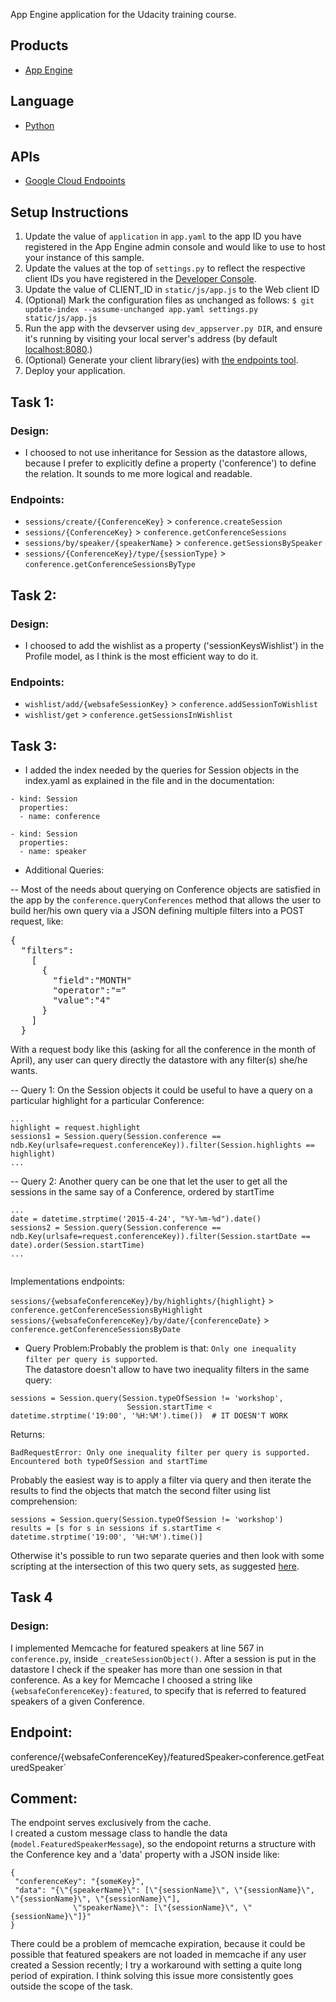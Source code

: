App Engine application for the Udacity training course.

## Products
- [App Engine][1]

## Language
- [Python][2]

## APIs
- [Google Cloud Endpoints][3]

## Setup Instructions
1. Update the value of `application` in `app.yaml` to the app ID you
   have registered in the App Engine admin console and would like to use to host
   your instance of this sample.
1. Update the values at the top of `settings.py` to
   reflect the respective client IDs you have registered in the
   [Developer Console][4].
1. Update the value of CLIENT_ID in `static/js/app.js` to the Web client ID
1. (Optional) Mark the configuration files as unchanged as follows:
   `$ git update-index --assume-unchanged app.yaml settings.py static/js/app.js`
1. Run the app with the devserver using `dev_appserver.py DIR`, and ensure it's running by visiting your local server's address (by default [localhost:8080][5].)
1. (Optional) Generate your client library(ies) with [the endpoints tool][6].
1. Deploy your application.


[1]: https://developers.google.com/appengine
[2]: http://python.org
[3]: https://developers.google.com/appengine/docs/python/endpoints/
[4]: https://console.developers.google.com/
[5]: https://localhost:8080/
[6]: https://developers.google.com/appengine/docs/python/endpoints/endpoints_tool



## Task 1:
### Design:
- I choosed to not use inheritance for Session as the datastore allows, because I prefer to explicitly define a property ('conference') to define the relation. It sounds to me more logical and readable.

### Endpoints:
- `sessions/create/{ConferenceKey}` > `conference.createSession`
- `sessions/{ConferenceKey}` > `conference.getConferenceSessions`
- `sessions/by/speaker/{speakerName}` > `conference.getSessionsBySpeaker`
- `sessions/{ConferenceKey}/type/{sessionType}` > `conference.getConferenceSessionsByType`

## Task 2:
### Design:
- I choosed to add the wishlist as a property ('sessionKeysWishlist') in the Profile model, as I think is the most efficient way to do it.

### Endpoints:
- `wishlist/add/{websafeSessionKey}` > `conference.addSessionToWishlist`
- `wishlist/get` > `conference.getSessionsInWishlist`

## Task 3:
- I added the index needed by the queries for Session objects in the index.yaml as explained in the file and in the documentation:
```
- kind: Session
  properties:
  - name: conference

- kind: Session
  properties:
  - name: speaker
```

- Additional Queries:

-- Most of the needs about querying on Conference objects are satisfied in the app by the `conference.queryConferences` method that allows the user to build her/his own query via a JSON defining multiple filters into a POST request, like:
<pre>
{
  "filters":
    [
      {
        "field":"MONTH"
        "operator":"="
        "value":"4"
      }
    ]
  }
</pre>
With a request body like this (asking for all the conference in the month of April), any user can query directly the datastore with any filter(s) she/he wants.

-- Query 1: On the Session objects it could be useful to have a query on a particular highlight for a particular Conference:
```
...
highlight = request.highlight
sessions1 = Session.query(Session.conference == ndb.Key(urlsafe=request.conferenceKey)).filter(Session.highlights == highlight)
...
```

-- Query 2: Another query can be one that let the user to get all the sessions in the same say of a Conference, ordered by startTime
```
...
date = datetime.strptime('2015-4-24', "%Y-%m-%d").date()
sessions2 = Session.query(Session.conference == ndb.Key(urlsafe=request.conferenceKey)).filter(Session.startDate == date).order(Session.startTime)
...
       
```
Implementations endpoints:<br>

`sessions/{websafeConferenceKey}/by/highlights/{highlight}` > `conference.getConferenceSessionsByHighlight`
`sessions/{websafeConferenceKey}/by/date/{conferenceDate}` > `conference.getConferenceSessionsByDate`


- Query Problem:Probably the problem is that: `Only one inequality filter per query is supported`.<br>
The datastore doesn't allow to have two inequality filters in the same query: 
```
sessions = Session.query(Session.typeOfSession != 'workshop', 
                          Session.startTime < datetime.strptime('19:00', '%H:%M').time())  # IT DOESN'T WORK
```
Returns:
```                 
BadRequestError: Only one inequality filter per query is supported. Encountered both typeOfSession and startTime
```

Probably the easiest way is to apply a filter via query and then iterate the results to find the objects that match the second filter using list comprehension:<br>
```
sessions = Session.query(Session.typeOfSession != 'workshop')
results = [s for s in sessions if s.startTime < datetime.strptime('19:00', '%H:%M').time()]
```

Otherwise it's possible to run two separate queries and then look with some scripting at the intersection of this two query sets, as suggested [here](http://stackoverflow.com/a/24875358).


## Task 4

### Design:
I implemented Memcache for featured speakers at line 567 in `conference.py`, inside `_createSessionObject()`. After a session is put in the datastore I check if the speaker has more than one session in that conference.
As a key for Memcache I choosed a string like `{websafeConferenceKey}:featured`, to specify that is referred to featured speakers of a given Conference.

## Endpoint:
conference/{websafeConferenceKey}/featuredSpeaker` > `conference.getFeaturedSpeaker`

## Comment:
The endpoint serves exclusively from the cache.<br>
I created a custom message class to handle the data (`model.FeaturedSpeakerMessage`), so the endopoint returns a structure with the Conference key and a 'data' property with a JSON inside like:
```
{
 "conferenceKey": "{someKey}",
 "data": "{\"{speakerName}\": [\"{sessionName}\", \"{sessionName}\", \"{sessionName}\", \"{sessionName}\"], 
              \"speakerName}\": [\"{sessionName}\", \"{sessionName}\"]}"
}
```
There could be a problem of memcache expiration, because it could be possible that featured speakers are not loaded in memcache if any user created a Session recently; 
I try a workaround with setting a quite long period of expiration. I think solving this issue more consistently goes outside the scope of the task.